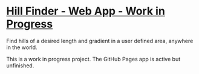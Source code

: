 # [Hill Finder - Web App - Work in Progress](https://dynamicduck.github.io/Hill-Finder/)

Find hills of a desired length and gradient in a user defined area, anywhere in the world.


This is a work in progress project. The GitHub Pages app is active but unfinished.
